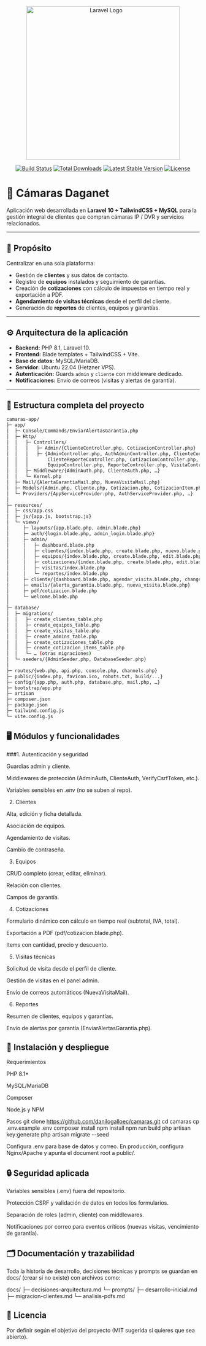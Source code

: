 <p align="center"><a href="https://laravel.com" target="_blank"><img src="https://raw.githubusercontent.com/laravel/art/master/logo-lockup/5%20SVG/2%20CMYK/1%20Full%20Color/laravel-logolockup-cmyk-red.svg" width="400" alt="Laravel Logo"></a></p>

<p align="center">
<a href="https://github.com/laravel/framework/actions"><img src="https://github.com/laravel/framework/workflows/tests/badge.svg" alt="Build Status"></a>
<a href="https://packagist.org/packages/laravel/framework"><img src="https://img.shields.io/packagist/dt/laravel/framework" alt="Total Downloads"></a>
<a href="https://packagist.org/packages/laravel/framework"><img src="https://img.shields.io/packagist/v/laravel/framework" alt="Latest Stable Version"></a>
<a href="https://packagist.org/packages/laravel/framework"><img src="https://img.shields.io/packagist/l/laravel/framework" alt="License"></a>
</p>

# 📸 Cámaras Daganet

Aplicación web desarrollada en **Laravel 10 + TailwindCSS + MySQL** para la gestión integral de clientes que compran cámaras IP / DVR y servicios relacionados.

---

## 🌟 Propósito

Centralizar en una sola plataforma:
- Gestión de **clientes** y sus datos de contacto.
- Registro de **equipos** instalados y seguimiento de garantías.
- Creación de **cotizaciones** con cálculo de impuestos en tiempo real y exportación a PDF.
- **Agendamiento de visitas técnicas** desde el perfil del cliente.
- Generación de **reportes** de clientes, equipos y garantías.

---

## ⚙️ Arquitectura de la aplicación

- **Backend:** PHP 8.1, Laravel 10.
- **Frontend:** Blade templates + TailwindCSS + Vite.
- **Base de datos:** MySQL/MariaDB.
- **Servidor:** Ubuntu 22.04 (Hetzner VPS).
- **Autenticación:** Guards `admin` y `cliente` con middleware dedicado.
- **Notificaciones:** Envío de correos (visitas y alertas de garantía).

---

## 📂 Estructura completa del proyecto

```bash
camaras-app/
├─ app/
│  ├─ Console/Commands/EnviarAlertasGarantia.php
│  ├─ Http/
│  │   ├─ Controllers/
│  │   │   ├─ Admin/{ClienteController.php, CotizacionController.php}
│  │   │   ├─ {AdminController.php, AuthAdminController.php, ClienteController.php,
│  │   │       ClienteReporteController.php, CotizacionController.php,
│  │   │       EquipoController.php, ReporteController.php, VisitaController.php}
│  │   ├─ Middleware/{AdminAuth.php, ClienteAuth.php, …}
│  │   └─ Kernel.php
│  ├─ Mail/{AlertaGarantiaMail.php, NuevaVisitaMail.php}
│  ├─ Models/{Admin.php, Cliente.php, Cotizacion.php, CotizacionItem.php, Equipo.php, Visita.php, User.php}
│  └─ Providers/{AppServiceProvider.php, AuthServiceProvider.php, …}
│
├─ resources/
│  ├─ css/app.css
│  ├─ js/{app.js, bootstrap.js}
│  └─ views/
│     ├─ layouts/{app.blade.php, admin.blade.php}
│     ├─ auth/{login.blade.php, admin_login.blade.php}
│     ├─ admin/
│     │   ├─ dashboard.blade.php
│     │   ├─ clientes/{index.blade.php, create.blade.php, nuevo.blade.php, show.blade.php}
│     │   ├─ equipos/{index.blade.php, create.blade.php, edit.blade.php}
│     │   ├─ cotizaciones/{index.blade.php, create.blade.php, edit.blade.php, show.blade.php, pdf.blade.php}
│     │   ├─ visitas/index.blade.php
│     │   └─ reportes/index.blade.php
│     ├─ cliente/{dashboard.blade.php, agendar_visita.blade.php, change-password.blade.php, reportes/index.blade.php}
│     ├─ emails/{alerta_garantia.blade.php, nueva_visita.blade.php}
│     ├─ pdf/cotizacion.blade.php
│     └─ welcome.blade.php
│
├─ database/
│  ├─ migrations/
│  │   ├─ create_clientes_table.php
│  │   ├─ create_equipos_table.php
│  │   ├─ create_visitas_table.php
│  │   ├─ create_admins_table.php
│  │   ├─ create_cotizaciones_table.php
│  │   ├─ create_cotizacion_items_table.php
│  │   └─ … (otras migraciones)
│  └─ seeders/{AdminSeeder.php, DatabaseSeeder.php}
│
├─ routes/{web.php, api.php, console.php, channels.php}
├─ public/{index.php, favicon.ico, robots.txt, build/...}
├─ config/{app.php, auth.php, database.php, mail.php, …}
├─ bootstrap/app.php
├─ artisan
├─ composer.json
├─ package.json
├─ tailwind.config.js
└─ vite.config.js
```

## 🖥️ Módulos y funcionalidades
###1. Autenticación y seguridad

Guardias admin y cliente.

Middlewares de protección (AdminAuth, ClienteAuth, VerifyCsrfToken, etc.).

Variables sensibles en .env (no se suben al repo).

2. Clientes

Alta, edición y ficha detallada.

Asociación de equipos.

Agendamiento de visitas.

Cambio de contraseña.

3. Equipos

CRUD completo (crear, editar, eliminar).

Relación con clientes.

Campos de garantía.

4. Cotizaciones

Formulario dinámico con cálculo en tiempo real (subtotal, IVA, total).

Exportación a PDF (pdf/cotizacion.blade.php).

Items con cantidad, precio y descuento.

5. Visitas técnicas

Solicitud de visita desde el perfil de cliente.

Gestión de visitas en el panel admin.

Envío de correos automáticos (NuevaVisitaMail).

6. Reportes

Resumen de clientes, equipos y garantías.

Envío de alertas por garantía (EnviarAlertasGarantia.php).

## 🚀 Instalación y despliegue
Requerimientos

PHP 8.1+

MySQL/MariaDB

Composer

Node.js y NPM

Pasos
git clone https://github.com/danilogalloec/camaras.git
cd camaras
cp .env.example .env
composer install
npm install
npm run build
php artisan key:generate
php artisan migrate --seed

Configura .env para base de datos y correo.
En producción, configura Nginx/Apache y apunta el document root a public/.

## 🔒 Seguridad aplicada

Variables sensibles (.env) fuera del repositorio.

Protección CSRF y validación de datos en todos los formularios.

Separación de roles (admin, cliente) con middlewares.

Notificaciones por correo para eventos críticos (nuevas visitas, vencimiento de garantía).

## 🗂 Documentación y trazabilidad

Toda la historia de desarrollo, decisiones técnicas y prompts se guardan en docs/ (crear si no existe) con archivos como:

docs/
├─ decisiones-arquitectura.md
└─ prompts/
    ├─ desarrollo-inicial.md
    ├─ migracion-clientes.md
    └─ analisis-pdfs.md
## 📜 Licencia

Por definir según el objetivo del proyecto (MIT sugerida si quieres que sea abierto).
